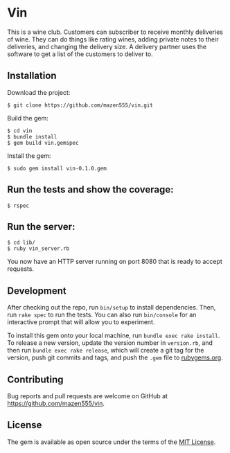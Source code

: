 # Vin

This is a wine club. Customers can subscriber to receive monthly deliveries of wine. They can do things like rating wines, adding private notes to their deliveries, and changing the delivery size. A delivery partner uses the software to get a list of the customers to deliver to.

## Installation

Download the project:

    $ git clone https://github.com/mazen555/vin.git

Build the gem:

    $ cd vin
    $ bundle install
    $ gem build vin.gemspec

Install the gem:

    $ sudo gem install vin-0.1.0.gem

## Run the tests and show the coverage:

    $ rspec

## Run the server:

    $ cd lib/
    $ ruby vin_server.rb

You now have an HTTP server running on port 8080 that is ready to accept requests.


## Development

After checking out the repo, run `bin/setup` to install dependencies. Then, run `rake spec` to run the tests. You can also run `bin/console` for an interactive prompt that will allow you to experiment.

To install this gem onto your local machine, run `bundle exec rake install`. To release a new version, update the version number in `version.rb`, and then run `bundle exec rake release`, which will create a git tag for the version, push git commits and tags, and push the `.gem` file to [rubygems.org](https://rubygems.org).

## Contributing

Bug reports and pull requests are welcome on GitHub at https://github.com/mazen555/vin.


## License

The gem is available as open source under the terms of the [MIT License](http://opensource.org/licenses/MIT).


